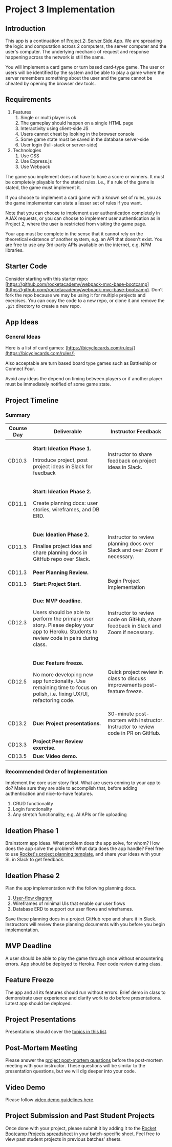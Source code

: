 # Project 3 Implementation

## Introduction

This app is a continuation of [Project 2: Server Side App](../../../Module3/day9/postclass/project-2-server-side-app.md). We are spreading the logic and computation across 2 computers, the server computer and the user's computer. The underlying mechanic of request and response happening across the network is still the same.

You will implement a card game or turn based card-type game. The user or users will be identified by the system and be able to play a game where the server remembers something about the user and the game cannot be cheated by opening the browser dev tools.

## Requirements

1. Features
   1. Single or multi player is ok
   2. The gameplay should happen on a single HTML page
   3. Interactivity using client-side JS
   4. Users cannot cheat by looking in the browser console
   5. Some game state must be saved in the database server-side
   6. User login (full-stack or server-side)
2. Technologies
   1. Use CSS
   2. Use Express.js
   3. Use Webpack

The game you implement does not have to have a score or winners. It must be completely playable for the stated rules. i.e., if a rule of the game is stated, the game must implement it.

If you choose to implement a card game with a known set of rules, you as the game implementer can state a lesser set of rules if you want.

Note that you can choose to implement user authentication completely in AJAX requests, or you can choose to implement user authentication as in Project 2, where the user is restricted from visiting the game page.

Your app must be complete in the sense that it cannot rely on the theoretical existence of another system, e.g. an API that doesn't exist. You are free to use any 3rd-party APIs available on the internet, e.g. NPM libraries.

## Starter Code

Consider starting with this starter repo: [https://github.com/rocketacademy/webpack-mvc-base-bootcamp](https://github.com/rocketacademy/webpack-mvc-base-bootcamp). Don't fork the repo because we may be using it for multiple projects and exercises. You can copy the code to a new repo, or clone it and remove the `.git` directory to create a new repo.

## App Ideas

### General Ideas

Here is a list of card games: [https://bicyclecards.com/rules/](https://bicyclecards.com/rules/)

Also acceptable are turn based board type games such as Battleship or Connect Four.

Avoid any ideas the depend on timing between players or if another player must be immediately notified of some game state.

## Project Timeline

### Summary

| Course Day | Deliverable                                                                                                                                                                               | Instructor Feedback                                                                 |
| ---------- | ----------------------------------------------------------------------------------------------------------------------------------------------------------------------------------------- | ----------------------------------------------------------------------------------- |
| CD10.3     | <p><strong>Start: Ideation Phase 1.</strong></p><p>Introduce project, post project ideas in Slack for feedback</p>                                                                        | Instructor to share feedback on project ideas in Slack.                             |
| CD11.1     | <p><strong>Start: Ideation Phase 2.</strong></p><p>Create planning docs: user stories, wireframes, and DB ERD.</p>                                                                        |                                                                                     |
| CD11.3     | <p><strong>Due: Ideation Phase 2.</strong></p><p>Finalise project idea and share planning docs in GitHub repo over Slack.</p>                                                             | Instructor to review planning docs over Slack and over Zoom if necessary.           |
| CD11.3     | **Peer Planning Review.**                                                                                                                                                                 |                                                                                     |
| CD11.3     | **Start: Project Start.**                                                                                                                                                                 | Begin Project Implementation                                                        |
| CD12.3     | <p><strong>Due: MVP deadline.</strong></p><p>Users should be able to perform the primary user story. Please deploy your app to Heroku. Students to review code in pairs during class.</p> | Instructor to review code on GitHub, share feedback in Slack and Zoom if necessary. |
| CD12.5     | <p><strong>Due: Feature freeze.</strong></p><p>No more developing new app functionality. Use remaining time to focus on polish, i.e. fixing UX/UI, refactoring code.</p>                  | Quick project review in class to discuss improvements post-feature freeze.          |
| CD13.2     | **Due: Project presentations.**                                                                                                                                                           | 30-minute post-mortem with instructor. Instructor to review code in PR on GitHub.   |
| CD13.3     | **Project Peer Review exercise.**                                                                                                                                                         |                                                                                     |
| CD13.5     | **Due: Video demo.**                                                                                                                                                                      |                                                                                     |

### Recommended Order of Implementation

Implement the core user story first. What are users coming to your app to do? Make sure they are able to accomplish that, before adding authentication and nice-to-have features.

1. CRUD functionality
2. Login functionality
3. Any stretch functionality, e.g. AI APIs or file uploading

## Ideation Phase 1

Brainstorm app ideas. What problem does the app solve, for whom? How does the app solve the problem? What data does the app handle? Feel free to use [Rocket's project planning template](https://docs.google.com/document/d/1klyi92bVHUKjxgD\_Saou\_u6yoEZFbzkvbttj2izh8xg/edit?usp=sharing), and share your ideas with your SL in Slack to get feedback.

## Ideation Phase 2

Plan the app implementation with the following planning docs.

1. [User-flow diagram](https://careerfoundry.com/en/blog/ux-design/what-are-user-flows/)
2. Wireframes of minimal UIs that enable our user flows
3. Database ERD to support our user flows and wireframes.

Save these planning docs in a project GitHub repo and share it in Slack. Instructors will review these planning documents with you before you begin implementation.

## MVP Deadline

A user should be able to play the game through once without encountering errors. App should be deployed to Heroku. Peer code review during class.

## Feature Freeze

The app and all its features should run without errors. Brief demo in class to demonstrate user experience and clarify work to do before presentations. Latest app should be deployed.

## Project Presentations

Presentations should cover the [topics in this list](../../../Module3/day9/course-logistics/course-methodology.md#project-presentations).

## Post-Mortem Meeting

Please answer the [project post-mortem questions](../../../Module3/day9/course-logistics/course-methodology.md#project-post-mortem-meeting) before the post-mortem meeting with your instructor. These questions will be similar to the presentation questions, but we will dig deeper into your code.

## Video Demo

Please follow [video demo guidelines here](../../../Module3/day9/course-logistics/course-methodology.md#project-videos).

## Project Submission and Past Student Projects

Once done with your project, please submit it by adding it to the [Rocket Bootcamp Projects spreadsheet](https://docs.google.com/spreadsheets/d/1YZ39naj5E6mNNkQ1akR\_FgeFO\_kM6aWCAr8zqrFOkt4/edit?usp=sharing) in your batch-specific sheet. Feel free to view past student projects in previous batches' sheets.
